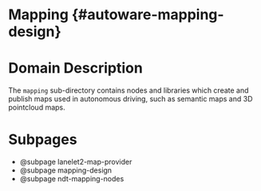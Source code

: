 Mapping {#autoware-mapping-design}
=======

# Domain Description

The `mapping` sub-directory contains nodes and libraries which create and publish maps used in 
autonomous driving, such as semantic maps and 3D pointcloud maps.

# Subpages

- @subpage lanelet2-map-provider
- @subpage mapping-design
- @subpage ndt-mapping-nodes
